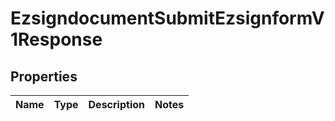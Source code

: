 
# EzsigndocumentSubmitEzsignformV1Response

## Properties
| Name | Type | Description | Notes |
| ------------ | ------------- | ------------- | ------------- |



